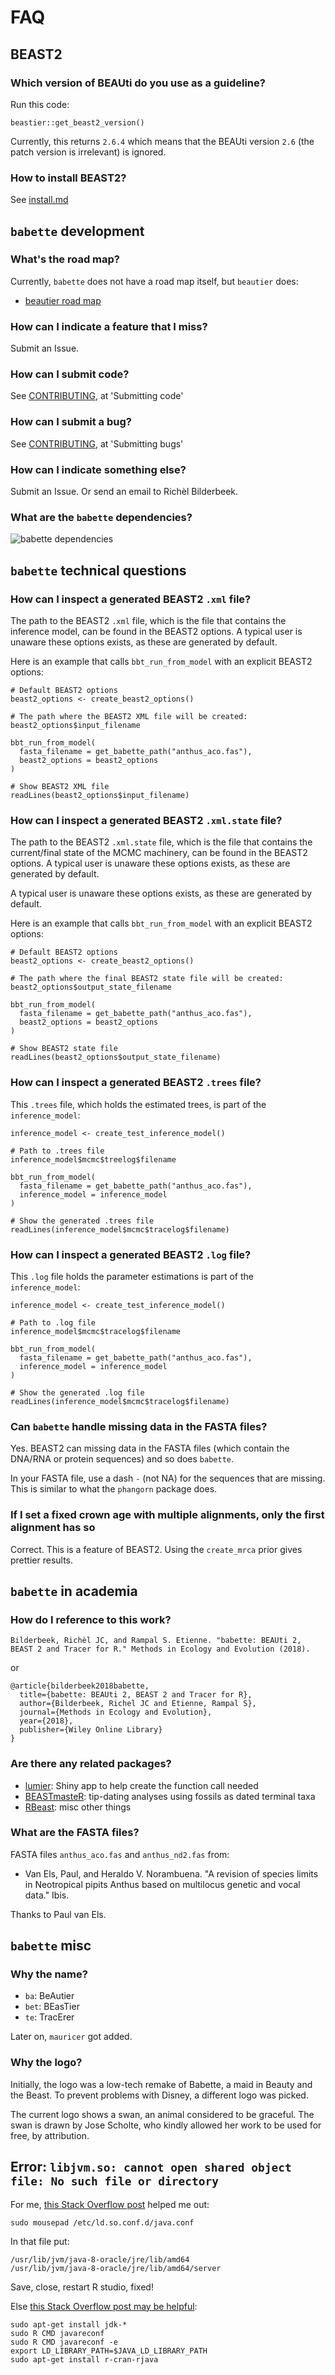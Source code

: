 # FAQ

## BEAST2

### Which version of BEAUti do you use as a guideline?

Run this code:

```
beastier::get_beast2_version()
```

Currently, this returns `2.6.4` which means that the
BEAUti version `2.6` (the patch version is irrelevant)
is ignored.

### How to install BEAST2?

See [install.md](install.md)

## `babette` development 

### What's the road map?

Currently, `babette` does not have a road map itself, but `beautier` does:

 * [beautier road map](https://github.com/ropensci/beautier/blob/master/doc/road_map.md)

### How can I indicate a feature that I miss?

Submit an Issue.

### How can I submit code?

See [CONTRIBUTING](../CONTRIBUTING.md), at 'Submitting code'

### How can I submit a bug?

See [CONTRIBUTING](../CONTRIBUTING.md), at 'Submitting bugs' 

### How can I indicate something else?

Submit an Issue. Or send an email to Richèl Bilderbeek.

### What are the `babette` dependencies?

![babette dependencies](dependencies.png)

## `babette` technical questions

### How can I inspect a generated BEAST2 `.xml` file?

The path to the BEAST2 `.xml` file, 
which is the file that contains the inference model,
can be found in the BEAST2 options.
A typical user is unaware these options exists,
as these are generated by default.

Here is an example that calls `bbt_run_from_model` with
an explicit BEAST2 options:

```
# Default BEAST2 options
beast2_options <- create_beast2_options()

# The path where the BEAST2 XML file will be created:
beast2_options$input_filename

bbt_run_from_model(
  fasta_filename = get_babette_path("anthus_aco.fas"),
  beast2_options = beast2_options
)

# Show BEAST2 XML file
readLines(beast2_options$input_filename)
```

### How can I inspect a generated BEAST2 `.xml.state` file?

The path to the BEAST2 `.xml.state` file, 
which is the file that contains the current/final state of the MCMC machinery,
can be found in the BEAST2 options.
A typical user is unaware these options exists,
as these are generated by default.

A typical user is unaware these options exists,
as these are generated by default.

Here is an example that calls `bbt_run_from_model` with
an explicit BEAST2 options:

```
# Default BEAST2 options
beast2_options <- create_beast2_options()

# The path where the final BEAST2 state file will be created:
beast2_options$output_state_filename

bbt_run_from_model(
  fasta_filename = get_babette_path("anthus_aco.fas"),
  beast2_options = beast2_options
)

# Show BEAST2 state file
readLines(beast2_options$output_state_filename)
```

### How can I inspect a generated BEAST2 `.trees` file?

This `.trees` file, which holds the estimated trees,
is part of the `inference_model`:

```
inference_model <- create_test_inference_model()

# Path to .trees file
inference_model$mcmc$treelog$filename

bbt_run_from_model(
  fasta_filename = get_babette_path("anthus_aco.fas"),
  inference_model = inference_model
)

# Show the generated .trees file
readLines(inference_model$mcmc$tracelog$filename)
```

### How can I inspect a generated BEAST2 `.log` file?

This `.log` file holds the parameter estimations
is part of the `inference_model`:

```
inference_model <- create_test_inference_model()

# Path to .log file
inference_model$mcmc$tracelog$filename

bbt_run_from_model(
  fasta_filename = get_babette_path("anthus_aco.fas"),
  inference_model = inference_model
)

# Show the generated .log file
readLines(inference_model$mcmc$tracelog$filename)
```

### Can `babette` handle missing data in the FASTA files?

Yes. BEAST2 can missing data in the FASTA files (which
contain the DNA/RNA or protein sequences) and so does `babette`.

In your FASTA file, use a dash `-` (not NA)
for the sequences that are missing.
This is similar to what the `phangorn` package does.

### If I set a fixed crown age with multiple alignments, only the first alignment has so

Correct. This is a feature of BEAST2. Using the `create_mrca` prior 
gives prettier results.

## `babette` in academia

### How do I reference to this work?

```
Bilderbeek, Richèl JC, and Rampal S. Etienne. "babette: BEAUti 2, BEAST 2 and Tracer for R." Methods in Ecology and Evolution (2018).
```

or

```
@article{bilderbeek2018babette,
  title={babette: BEAUti 2, BEAST 2 and Tracer for R},
  author={Bilderbeek, Richel JC and Etienne, Rampal S},
  journal={Methods in Ecology and Evolution},
  year={2018},
  publisher={Wiley Online Library}
}
```

### Are there any related packages?

 * [lumier](https://github.com/richelbilderbeek/lumier): Shiny app to help create the function call needed
 * [BEASTmasteR](https://github.com/nmatzke/BEASTmasteR): tip-dating analyses using fossils as dated terminal taxa
 * [RBeast](https://github.com/beast-dev/RBeast): misc other things


### What are the FASTA files?

FASTA files `anthus_aco.fas` and `anthus_nd2.fas` from:
 
 * Van Els, Paul, and Heraldo V. Norambuena. "A revision of species limits in Neotropical pipits Anthus based on multilocus genetic and vocal data." Ibis.

Thanks to Paul van Els.

## `babette` misc

### Why the name?

 * `ba`: BeAutier
 * `bet`: BEasTier
 * `te`: TracErer

Later on, `mauricer` got added.

### Why the logo?

Initially, the logo was a low-tech remake of Babette, a maid in Beauty and the Beast. 
To prevent problems with Disney, a different logo was picked.

The current logo shows a swan, an animal considered to be graceful.
The swan is drawn by Jose Scholte, who kindly allowed her work to
be used for free, by attribution.

## Error: `libjvm.so: cannot open shared object file: No such file or directory`

For me, [this Stack Overflow post](https://stackoverflow.com/a/25932828) helped me out:

```
sudo mousepad /etc/ld.so.conf.d/java.conf
```

In that file put:

```
/usr/lib/jvm/java-8-oracle/jre/lib/amd64
/usr/lib/jvm/java-8-oracle/jre/lib/amd64/server
```

Save, close, restart R studio, fixed!

Else [this Stack Overflow post may be helpful](https://stackoverflow.com/a/43466434):

```
sudo apt-get install jdk-*
sudo R CMD javareconf
sudo R CMD javareconf -e
export LD_LIBRARY_PATH=$JAVA_LD_LIBRARY_PATH
sudo apt-get install r-cran-rjava
```
